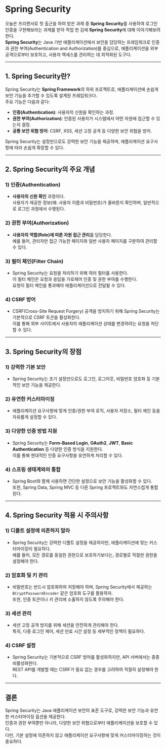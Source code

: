 # Spring Security

오늘은 프리랜서로 첫 출근을 하여 받은 과제 중 **Spring Security**를 사용하여 로그인 인증을 구현해보라는 과제를 받아 작업 한 김에 **Spring Security**에 대해 이야기해보려 한다.  
**Spring Security**는 Java 기반 애플리케이션에서 보안을 담당하는 프레임워크로 인증과 권한 부여(Authentication and Authorization)를 중심으로, 애플리케이션을 외부 공격으로부터 보호하고, 사용자 액세스를 관리하는 데 최적화된 도구다.

---

## 1. Spring Security란?

Spring Security는 **Spring Framework**의 하위 프로젝트로, 애플리케이션에 손쉽게 보안 기능을 추가할 수 있도록 설계된 프레임워크다.  
주요 기능은 다음과 같다:
- **인증(Authentication)**: 사용자의 신원을 확인하는 과정.
- **권한 부여(Authorization)**: 인증된 사용자가 시스템에서 어떤 자원에 접근할 수 있는지 결정.
- **공통 보안 위협 방어**: CSRF, XSS, 세션 고정 공격 등 다양한 보안 위협을 방어.

Spring Security는 설정만으로도 강력한 보안 기능을 제공하며, 애플리케이션 요구사항에 따라 손쉽게 확장할 수 있다.

---

## 2. Spring Security의 주요 개념

### **1) 인증(Authentication)**
- **사용자의 신원 확인** 과정이다.  
  사용자가 제공한 정보(예: 사용자 이름과 비밀번호)가 올바른지 확인하며, 일반적으로 로그인 과정에서 수행된다.

### **2) 권한 부여(Authorization)**
- **사용자의 역할(Role)에 따른 자원 접근 관리**를 담당한다.  
  예를 들어, 관리자만 접근 가능한 페이지와 일반 사용자 페이지를 구분하여 관리할 수 있다.

### **3) 필터 체인(Filter Chain)**
- Spring Security는 요청을 처리하기 위해 여러 필터를 사용한다.  
  이 필터 체인은 요청과 응답을 가로채어 인증 및 권한 부여를 수행한다.  
  요청이 필터 체인을 통과해야 애플리케이션으로 전달될 수 있다.

### **4) CSRF 방어**
- CSRF(Cross-Site Request Forgery) 공격을 방지하기 위해 Spring Security는 기본적으로 CSRF 토큰을 활성화한다.  
  이를 통해 외부 사이트에서 사용자의 애플리케이션 상태를 변경하려는 요청을 차단할 수 있다.

---

## 3. Spring Security의 장점

### **1) 강력한 기본 보안**
- Spring Security는 초기 설정만으로도 로그인, 로그아웃, 비밀번호 암호화 등 기본적인 보안 기능을 제공한다.

### **2) 유연한 커스터마이징**
- 애플리케이션 요구사항에 맞게 인증/권한 부여 로직, 사용자 저장소, 필터 체인 등을 자유롭게 설정할 수 있다.

### **3) 다양한 인증 방법 지원**
- Spring Security는 **Form-Based Login**, **OAuth2**, **JWT**, **Basic Authentication** 등 다양한 인증 방식을 지원한다.  
  이를 통해 현대적인 인증 요구사항을 유연하게 처리할 수 있다.

### **4) 스프링 생태계와의 통합**
- Spring Boot와 함께 사용하면 간단한 설정으로 보안 기능을 활성화할 수 있다.  
  또한, Spring Data, Spring MVC 등 다른 Spring 프로젝트와도 자연스럽게 통합된다.

---

## 4. Spring Security 적용 시 주의사항

### **1) 디폴트 설정에 의존하지 말라**
- Spring Security는 강력한 디폴트 설정을 제공하지만, 애플리케이션에 맞는 커스터마이징이 필요하다.  
  예를 들어, 모든 경로를 동일한 권한으로 보호하기보다는, 경로별로 적절한 권한을 설정해야 한다.

### **2) 암호화 및 키 관리**
- 비밀번호는 반드시 암호화하여 저장해야 하며, Spring Security에서 제공하는 `BCryptPasswordEncoder` 같은 암호화 도구를 활용하자.  
  또한, 인증 토큰이나 키 관리에 소홀하지 않도록 주의해야 한다.

### **3) 세션 관리**
- 세션 고정 공격 방지를 위해 세션을 안전하게 관리해야 한다.  
  특히, 다중 로그인 제어, 세션 만료 시간 설정 등 세부적인 정책이 필요하다.

### **4) CSRF 설정**
- Spring Security는 기본적으로 CSRF 방어를 활성화하지만, API 서버에서는 종종 비활성화한다.  
  REST API를 개발할 때는 CSRF가 필요 없는 경우를 고려하여 적절히 설정해야 한다.

---

## 결론

Spring Security는 Java 애플리케이션 보안의 표준 도구로, 강력한 보안 기능과 유연한 커스터마이징 옵션을 제공한다.  
인증과 권한 부여뿐만 아니라, 다양한 보안 위협으로부터 애플리케이션을 보호할 수 있다.  
다만, 기본 설정에 의존하지 않고 애플리케이션 요구사항에 맞게 커스터마이징하는 것이 중요하다.